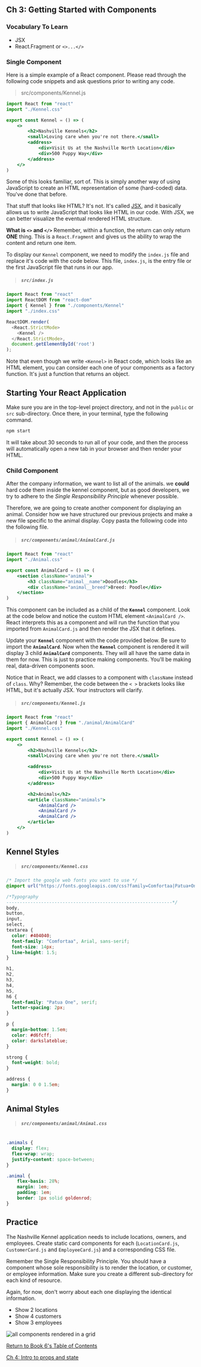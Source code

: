 ## Ch 3: Getting Started with Components

### Vocabulary To Learn
* JSX
* React.Fragment or `<>...</>`


### Single Component

Here is a simple example of a React component. Please read through the following code snippets and ask questions prior to writing any code.


> src/components/Kennel.js

```jsx
import React from "react"
import "./Kennel.css"

export const Kennel = () => (
    <>
        <h2>Nashville Kennels</h2>
        <small>Loving care when you're not there.</small>
        <address>
            <div>Visit Us at the Nashville North Location</div>
            <div>500 Puppy Way</div>
        </address>
    </>
)
```

Some of this looks familiar, sort of. This is simply another way of using JavaScript to create an HTML representation of some (hard-coded) data. You've done that before.

That stuff that looks like HTML? It's not. It's called [JSX](https://reactjs.org/docs/introducing-jsx.html), and it basically allows us to write JavaScript that looks like HTML in our code. With JSX, we can better visualize the eventual rendered HTML structure.

**What is `<>` and `</>`**
Remember, within a function, the return can only return **ONE** thing. This is a `React.Fragment` and gives us the ability to wrap the content and return one item.

To display our `Kennel` component, we need to modify the `index.js` file and replace it's code with the code below. This file, `index.js`, is the entry file or the first JavaScript file that runs in our app.

> ##### `src/index.js`

```js
import React from "react"
import ReactDOM from "react-dom"
import { Kennel } from "./components/Kennel"
import "./index.css"

ReactDOM.render(
  <React.StrictMode>
    <Kennel />
  </React.StrictMode>,
  document.getElementById('root')
);
```

Note that even though we write `<Kennel>` in React code, which looks like an HTML element, you can consider each one of your components as a factory function. It's just a function that returns an object.

## Starting Your React Application

Make sure you are in the top-level project directory, and not in the `public` or `src` sub-directory. Once there, in your terminal, type the following command.

```sh
npm start
```

It will take about 30 seconds to run all of your code, and then the process will automatically open a new tab in your browser and then render your HTML.

### Child Component

After the company information, we want to list all of the animals. we **could** hard code them inside the kennel component, but as good developers, we try to adhere to the _Single Responsibility Principle_ whenever possible.

Therefore, we are going to create another component for displaying an animal. Consider how we have structured our previous projects and make a new file specific to the animal display. Copy pasta the following code into the following file.

> ##### `src/components/animal/AnimalCard.js`

```jsx
import React from "react"
import "./Animal.css"

export const AnimalCard = () => (
    <section className="animal">
        <h3 className="animal__name">Doodles</h3>
        <div className="animal__breed">Breed: Poodle</div>
    </section>
)
```

This component can be included as a child of the **`Kennel`** component. Look at the code below and notice the custom HTML element `<AnimalCard />`. React interprets this as a component and will run the function that you imported from `AnimalCard.js` and then render the JSX that it defines.

Update your **`Kennel`** component with the code provided below. Be sure to import the **`AnimalCard`**. Now when the **`Kennel`** component is rendered it will display 3 child **`AnimalCard`** components. They will all have the same data in them for now. This is just to practice making components. You'll be making real, data-driven components soon.

Notice that in React, we add classes to a component with `className` instead of `class`. Why? Remember, the code between the `< >` brackets looks like HTML, but it's actually JSX. Your instructors will clarify.

> ##### `src/components/Kennel.js`

```jsx
import React from "react"
import { AnimalCard } from "./animal/AnimalCard"
import "./Kennel.css"

export const Kennel = () => (
    <>
        <h2>Nashville Kennels</h2>
        <small>Loving care when you're not there.</small>

        <address>
            <div>Visit Us at the Nashville North Location</div>
            <div>500 Puppy Way</div>
        </address>

        <h2>Animals</h2>
        <article className="animals">
            <AnimalCard />
            <AnimalCard />
            <AnimalCard />
        </article>
    </>
)
```

## Kennel Styles

> ##### `src/components/Kennel.css`

```css
/* Import the google web fonts you want to use */
@import url("https://fonts.googleapis.com/css?family=Comfortaa|Patua+One");

/*Typography
--------------------------------------------------------------*/
body,
button,
input,
select,
textarea {
  color: #404040;
  font-family: "Comfortaa", Arial, sans-serif;
  font-size: 14px;
  line-height: 1.5;
}

h1,
h2,
h3,
h4,
h5,
h6 {
  font-family: "Patua One", serif;
  letter-spacing: 2px;
}

p {
  margin-bottom: 1.5em;
  color: #d6fcff;
  color: darkslateblue;
}

strong {
  font-weight: bold;
}

address {
  margin: 0 0 1.5em;
}
```

## Animal Styles

> ##### `src/components/animal/Animal.css`

```css

.animals {
  display: flex;
  flex-wrap: wrap;
  justify-content: space-between;
}

.animal {
    flex-basis: 28%;
    margin: 1em;
    padding: 1em;
    border: 1px solid goldenrod;
}
```

## Practice

The Nashville Kennel application needs to include locations, owners, and employees. Create static card components for each (`LocationCard.js`, `CustomerCard.js` and `EmployeeCard.js`) and a corresponding CSS file.

Remember the Single Responsibility Principle. You should have a component whose sole responsibility is to render the location, or customer, or employee information. Make sure you create a different sub-directory for each kind of resource.

Again, for now, don't worry about each one displaying the identical information. 

* Show 2 locations
* Show 4 customers
* Show 3 employees

![all components rendered in a grid](./images/hard-coded-components.png)

[Return  to Book 6's Table of Contents](../README.md) 

[Ch 4: Intro to props and state](./INTRO_PROPS_STATE.md)
